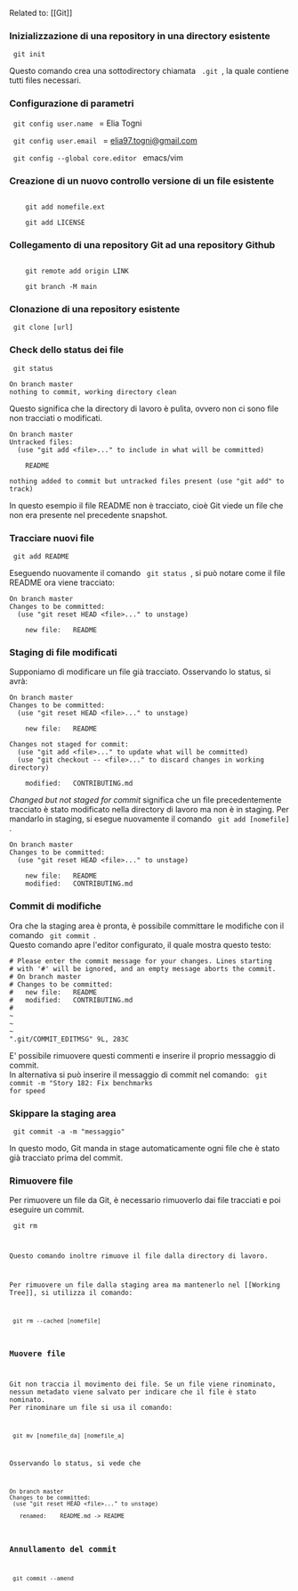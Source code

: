 Related to: [[Git]]

### Inizializzazione di una repository in una directory esistente ###

<code> git init </code>

Questo comando crea una sottodirectory chiamata <code> .git </code>, la quale contiene tutti files necessari.

### Configurazione di parametri ###

<code> git config user.name </code> = Elia Togni  

<code> git config user.email </code> = elia97.togni@gmail.com

<code> git config --global core.editor </code> emacs/vim

### Creazione di un nuovo controllo versione di un file esistente ###

<code> 
	git add nomefile.ext
</code> 

<code> 
	git add LICENSE
</code> 

### Collegamento di una repository Git ad una repository Github ###

<code>
	git remote add origin LINK
</code>

<code>
	git branch -M main
</code>

### Clonazione di una repository esistente ###

<code> git clone [url] </code>

### Check dello status dei file ###

<code> git status </code>

```console
On branch master
nothing to commit, working directory clean
```

Questo significa che la directory di lavoro è pulita, ovvero non ci sono file non tracciati o modificati.

```console
On branch master
Untracked files:
  (use "git add <file>..." to include in what will be committed)

    README

nothing added to commit but untracked files present (use "git add" to track)
```

In questo esempio il file README non è tracciato, cioè Git viede un file che non era presente nel precedente snapshot.

### Tracciare nuovi file ###

<code> git add README </code>

Eseguendo nuovamente il comando <code> git status </code>, si può notare come il file README ora viene tracciato:

```console
On branch master
Changes to be committed:
  (use "git reset HEAD <file>..." to unstage)

    new file:   README
```

### Staging di file modificati ###

Supponiamo di modificare un file già tracciato. Osservando lo status, si avrà:

```console
On branch master
Changes to be committed:
  (use "git reset HEAD <file>..." to unstage)

    new file:   README

Changes not staged for commit:
  (use "git add <file>..." to update what will be committed)
  (use "git checkout -- <file>..." to discard changes in working directory)

    modified:   CONTRIBUTING.md
```

_Changed but not staged for commit_ significa che un file precedentemente tracciato è stato modificato nella directory di lavoro ma non è in staging. Per mandarlo in staging, si esegue nuovamente il comando <code> git add [nomefile] </code>.

```console
On branch master
Changes to be committed:
  (use "git reset HEAD <file>..." to unstage)

    new file:   README
    modified:   CONTRIBUTING.md
```

### Commit di modifiche ###

Ora che la staging area è pronta, è possibile committare le modifiche con il comando <code> git commit </code>.<br />
Questo comando apre l'editor configurato, il quale mostra questo testo:

```
# Please enter the commit message for your changes. Lines starting
# with '#' will be ignored, and an empty message aborts the commit.
# On branch master
# Changes to be committed:
#	new file:   README
#	modified:   CONTRIBUTING.md
#
~
~
~
".git/COMMIT_EDITMSG" 9L, 283C
```

E' possibile rimuovere questi commenti e inserire il proprio messaggio di commit.<br />
In alternativa si può inserire il messaggio di commit nel comando:
<code> git commit -m "Story 182: Fix benchmarks for speed </code>

### Skippare la staging area ###

<code> git commit -a -m "messaggio" </code>

 In questo modo, Git manda in stage automaticamente ogni file che è stato già tracciato prima del commit.
 
 ### Rimuovere file ###
 
 Per rimuovere un file da Git, è necessario rimuoverlo dai file tracciati e poi eseguire un commit. 
 
 <code> git rm </come>
 
 Questo comando inoltre rimuove il file dalla directory di lavoro.
 
 Per rimuovere un file dalla staging area ma mantenerlo nel [[Working Tree]], si utilizza il comando:
 
 <code> git rm --cached [nomefile] </code>
 
 ### Muovere file ###
 
 Git non traccia il movimento dei file. Se un file viene rinominato, nessun metadato viene salvato per indicare che il file è stato nominato. Per rinominare un file si usa il comando:
 
 <code> git mv [nomefile_da] [nomefile_a] </code>
 
 Osservando lo status, si vede che
 
 ```console
On branch master
Changes to be committed:
  (use "git reset HEAD <file>..." to unstage)

    renamed:    README.md -> README
```

### Annullamento del commit ###

<code> git commit --amend </code>
